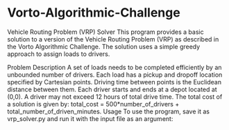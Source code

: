 # Vorto-Algorithmic-Challenge

Vehicle Routing Problem (VRP) Solver
This program provides a basic solution to a version of the Vehicle Routing Problem (VRP) as described in the Vorto Algorithmic Challenge. The solution uses a simple greedy approach to assign loads to drivers.

Problem Description
A set of loads needs to be completed efficiently by an unbounded number of drivers.
Each load has a pickup and dropoff location specified by Cartesian points.
Driving time between points is the Euclidean distance between them.
Each driver starts and ends at a depot located at (0,0).
A driver may not exceed 12 hours of total drive time.
The total cost of a solution is given by: total_cost = 500*number_of_drivers + total_number_of_driven_minutes.
Usage
To use the program, save it as vrp_solver.py and run it with the input file as an argument:

